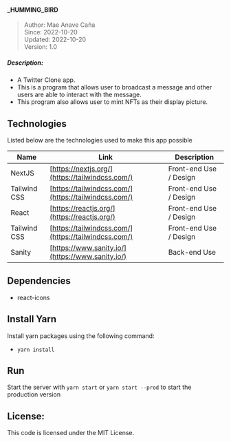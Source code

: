 #### _HUMMING_BIRD

> Author: Mae Anave Caña    
> Since: 2022-10-20    
> Updated: 2022-10-20    
> Version: 1.0    

##### Description: 
- A Twitter Clone app.
- This is a program that allows user to broadcast a message and other users are able to interact with the message.
- This program also allows user to mint NFTs as their display picture.

## Technologies

Listed below are the technologies used to make this app possible

| Name | Link | Description |
| ------ | ------ | ------ |
| NextJS | [https://nextjs.org/](https://tailwindcss.com/) | Front-end Use / Design |
| Tailwind CSS | [https://tailwindcss.com/](https://tailwindcss.com/)| Front-end Use / Design |
| React | [https://reactjs.org/](https://reactjs.org/) | Front-end Use / Design |
| Tailwind CSS | [https://tailwindcss.com/](https://tailwindcss.com/)| Front-end Use / Design |
| Sanity | [https://www.sanity.io/](https://www.sanity.io/) | Back-end Use |

## Dependencies
- react-icons

## Install Yarn
Install yarn packages using the following command:
- `yarn install`

## Run
Start the server with `yarn start` or `yarn start --prod` to start the production version

## License: 
This code is licensed under the MIT License.
